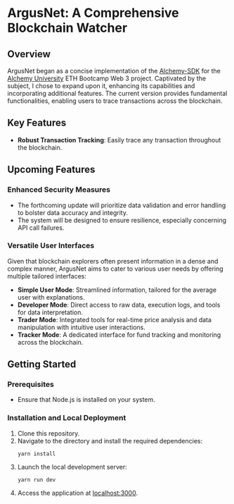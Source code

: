 # ArgusNet: A Comprehensive Blockchain Watcher

## Overview

ArgusNet began as a concise implementation of the [Alchemy-SDK](https://www.alchemy.com/sdk) for the [Alchemy University](https://university.alchemy.com) ETH Bootcamp Web 3 project. Captivated by the subject, I chose to expand upon it, enhancing its capabilities and incorporating additional features. The current version provides fundamental functionalities, enabling users to trace transactions across the blockchain.

## Key Features

-   **Robust Transaction Tracking**: Easily trace any transaction throughout the blockchain.

## Upcoming Features

### Enhanced Security Measures

-   The forthcoming update will prioritize data validation and error handling to bolster data accuracy and integrity.
-   The system will be designed to ensure resilience, especially concerning API call failures.

### Versatile User Interfaces

Given that blockchain explorers often present information in a dense and complex manner, ArgusNet aims to cater to various user needs by offering multiple tailored interfaces:

-   **Simple User Mode**: Streamlined information, tailored for the average user with explanations.
-   **Developer Mode**: Direct access to raw data, execution logs, and tools for data interpretation.
-   **Trader Mode**: Integrated tools for real-time price analysis and data manipulation with intuitive user interactions.
-   **Tracker Mode**: A dedicated interface for fund tracking and monitoring across the blockchain.

## Getting Started

### Prerequisites

-   Ensure that Node.js is installed on your system.

### Installation and Local Deployment

1. Clone this repository.
2. Navigate to the directory and install the required dependencies:
    ```
    yarn install
    ```
3. Launch the local development server:
    ```
    yarn run dev
    ```
4. Access the application at [localhost:3000](http://localhost:3000).
